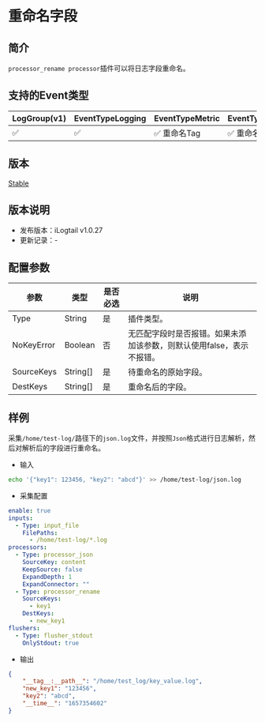 # 重命名字段

## 简介

`processor_rename processor`插件可以将日志字段重命名。

## 支持的Event类型

| LogGroup(v1) | EventTypeLogging | EventTypeMetric | EventTypeSpan |
| ------------ | ---------------- | --------------- | ------------- |
|      ✅      |      ✅           |  ✅ 重命名Tag    | ✅ 重命名Tag   |

## 版本

[Stable](../../stability-level.md)

## 版本说明

* 发布版本：iLogtail v1.0.27
* 更新记录：-

## 配置参数

| 参数       | 类型     | 是否必选 | 说明                                                                  |
| ---------- | -------- | -------- | --------------------------------------------------------------------- |
| Type       | String   | 是       | 插件类型。                                                            |
| NoKeyError | Boolean  | 否       | 无匹配字段时是否报错。如果未添加该参数，则默认使用false，表示不报错。 |
| SourceKeys | String[] | 是       | 待重命名的原始字段。                                                  |
| DestKeys   | String[] | 是       | 重命名后的字段。                                                      |

## 样例

采集`/home/test-log/`路径下的`json.log`文件，并按照`Json`格式进行日志解析，然后对解析后的字段进行重命名。

* 输入

```bash
echo '{"key1": 123456, "key2": "abcd"}' >> /home/test-log/json.log
```

* 采集配置

```yaml
enable: true
inputs:
  - Type: input_file
    FilePaths: 
      - /home/test-log/*.log
processors:
  - Type: processor_json
    SourceKey: content
    KeepSource: false
    ExpandDepth: 1
    ExpandConnector: ""
  - Type: processor_rename
    SourceKeys: 
      - key1
    DestKeys:
      - new_key1
flushers:
  - Type: flusher_stdout
    OnlyStdout: true
```

* 输出

```json
{
    "__tag__:__path__": "/home/test_log/key_value.log",
    "new_key1": "123456",
    "key2": "abcd",
    "__time__": "1657354602"
}
```
